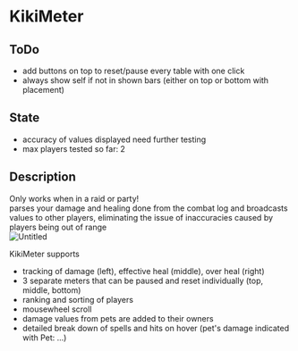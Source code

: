 # KikiMeter
## ToDo
- add buttons on top to reset/pause every table with one click
- always show self if not in shown bars (either on top or bottom with placement)

## State
- accuracy of values displayed need further testing
- max players tested so far: 2

## Description
Only works when in a raid or party!  
parses your damage and healing done from the combat log and broadcasts values to other players, eliminating
the issue of inaccuracies caused by players being out of range  
![Untitled](https://github.com/KikidoraFear/Kikimeter/assets/154637862/8b63d98a-a365-4d8e-b101-5fa5bc9d8aa1)
  
KikiMeter supports
- tracking of damage (left), effective heal (middle), over heal (right)
- 3 separate meters that can be paused and reset individually (top, middle, bottom)
- ranking and sorting of players
- mousewheel scroll
- damage values from pets are added to their owners
- detailed break down of spells and hits on hover (pet's damage indicated with Pet: ...)
